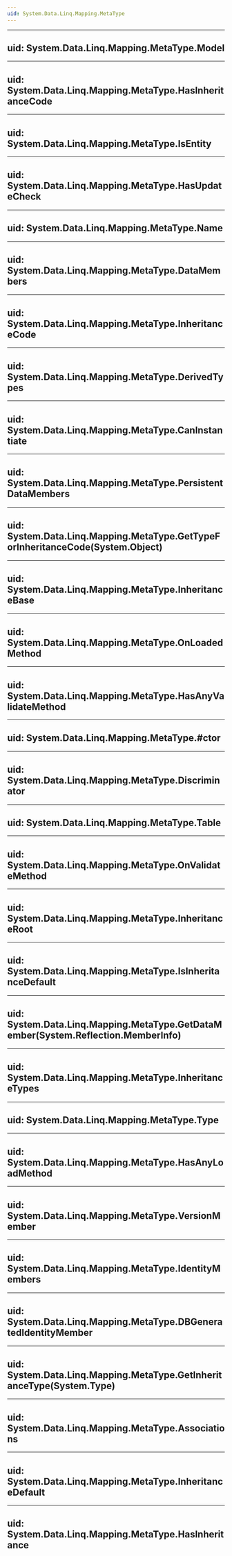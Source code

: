 ```yaml
---
uid: System.Data.Linq.Mapping.MetaType
---
```


---
uid: System.Data.Linq.Mapping.MetaType.Model
---

---
uid: System.Data.Linq.Mapping.MetaType.HasInheritanceCode
---

---
uid: System.Data.Linq.Mapping.MetaType.IsEntity
---

---
uid: System.Data.Linq.Mapping.MetaType.HasUpdateCheck
---

---
uid: System.Data.Linq.Mapping.MetaType.Name
---

---
uid: System.Data.Linq.Mapping.MetaType.DataMembers
---

---
uid: System.Data.Linq.Mapping.MetaType.InheritanceCode
---

---
uid: System.Data.Linq.Mapping.MetaType.DerivedTypes
---

---
uid: System.Data.Linq.Mapping.MetaType.CanInstantiate
---

---
uid: System.Data.Linq.Mapping.MetaType.PersistentDataMembers
---

---
uid: System.Data.Linq.Mapping.MetaType.GetTypeForInheritanceCode(System.Object)
---

---
uid: System.Data.Linq.Mapping.MetaType.InheritanceBase
---

---
uid: System.Data.Linq.Mapping.MetaType.OnLoadedMethod
---

---
uid: System.Data.Linq.Mapping.MetaType.HasAnyValidateMethod
---

---
uid: System.Data.Linq.Mapping.MetaType.#ctor
---

---
uid: System.Data.Linq.Mapping.MetaType.Discriminator
---

---
uid: System.Data.Linq.Mapping.MetaType.Table
---

---
uid: System.Data.Linq.Mapping.MetaType.OnValidateMethod
---

---
uid: System.Data.Linq.Mapping.MetaType.InheritanceRoot
---

---
uid: System.Data.Linq.Mapping.MetaType.IsInheritanceDefault
---

---
uid: System.Data.Linq.Mapping.MetaType.GetDataMember(System.Reflection.MemberInfo)
---

---
uid: System.Data.Linq.Mapping.MetaType.InheritanceTypes
---

---
uid: System.Data.Linq.Mapping.MetaType.Type
---

---
uid: System.Data.Linq.Mapping.MetaType.HasAnyLoadMethod
---

---
uid: System.Data.Linq.Mapping.MetaType.VersionMember
---

---
uid: System.Data.Linq.Mapping.MetaType.IdentityMembers
---

---
uid: System.Data.Linq.Mapping.MetaType.DBGeneratedIdentityMember
---

---
uid: System.Data.Linq.Mapping.MetaType.GetInheritanceType(System.Type)
---

---
uid: System.Data.Linq.Mapping.MetaType.Associations
---

---
uid: System.Data.Linq.Mapping.MetaType.InheritanceDefault
---

---
uid: System.Data.Linq.Mapping.MetaType.HasInheritance
---
